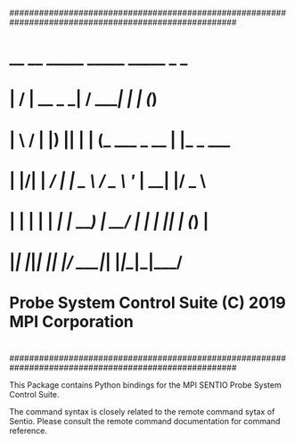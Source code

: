######################################################################################################
#      __  __ _____ _____    _____            _   _                                                  #
#     |  \/  |  __ \_   _|  / ____|          | | (_)                                                 #
#     | \  / | |__) || |   | (___   ___ _ __ | |_ _  ___                                             #
#     | |\/| |  ___/ | |    \___ \ / _ \ '_ \| __| |/ _ \                                            #
#     | |  | | |    _| |_   ____) |  __/ | | | |_| | (_) |                                           #
#     |_|  |_|_|   |_____| |_____/ \___|_| |_|\__|_|\___/                                            #
#     Probe System Control Suite   (C) 2019 MPI Corporation                                          #
#                                                                                                    #
######################################################################################################

This Package contains Python bindings for the MPI SENTIO Probe System Control Suite.

The command syntax is closely related to the remote command sytax of Sentio. Please consult the remote command
documentation for command reference.

